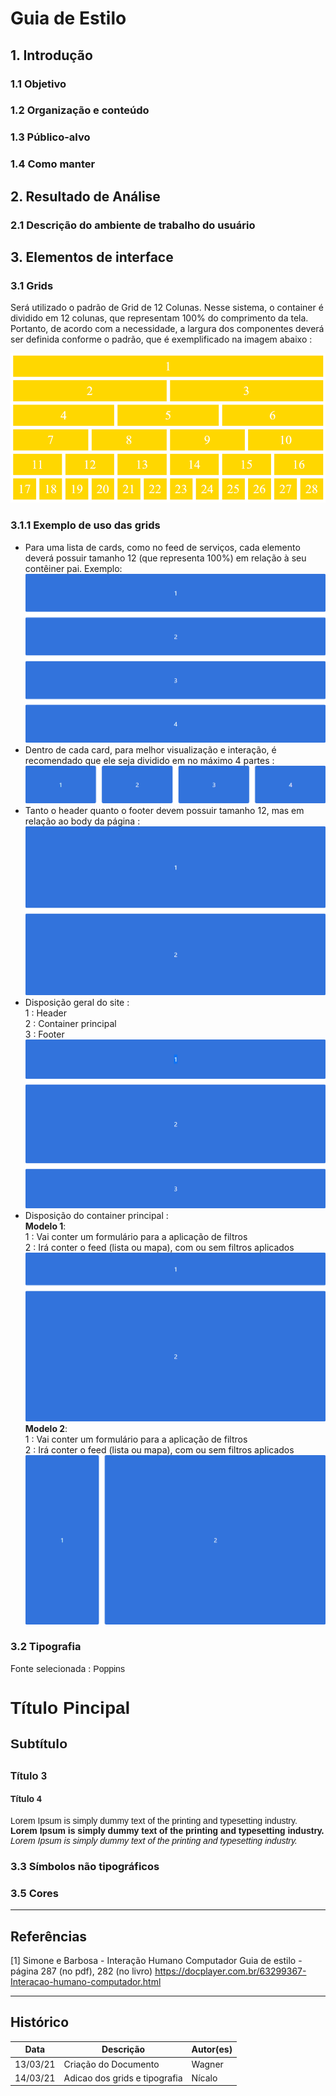 <link rel="preconnect" href="https://fonts.gstatic.com">
<link href="https://fonts.googleapis.com/css2?family=Poppins:ital,wght@0,300;1,300&display=swap" rel="stylesheet">  

# Guia de Estilo

## 1. Introdução

### 1.1 Objetivo

### 1.2 Organização e conteúdo  

### 1.3 Público-alvo  

### 1.4 Como manter  

## 2. Resultado de Análise  

### 2.1 Descrição do ambiente de trabalho do usuário  

## 3. Elementos de interface  

### 3.1 Grids  
Será utilizado o padrão de Grid de 12 Colunas. Nesse sistema, o container é dividido em 12 colunas, que representam 100% do comprimento da tela.  
Portanto, de acordo com a necessidade, a largura dos componentes deverá ser definida conforme o padrão, que é exemplificado na imagem abaixo :  

![Grid_12_Colunas](./images/grid-12-colunas.png)

### 3.1.1 Exemplo de uso das grids  
- Para uma lista de cards, como no feed de serviços, cada elemento deverá possuir tamanho 12 (que representa 100%) em relação à seu contêiner pai. Exemplo:  
![Grid-feed](./images/grid-feed.png)  
- Dentro de cada card, para melhor visualização e interação, é recomendado que ele seja dividido em no máximo 4 partes :  
![Grid-cards](./images/grid-card.png)  
- Tanto o header quanto o footer devem possuir tamanho 12, mas em relação ao body da página :  
![Grid-header-footer](./images/grid-header-footer.png)  
- Disposição geral do site :  
    1 : Header  
    2 : Container principal   
    3 : Footer  
![Grid-Geral](./images/grid-geral.png)  
- Disposição do container principal :  
    **Modelo 1**:  
    1 : Vai conter um formulário para a aplicação de filtros  
    2 : Irá conter o feed (lista ou mapa), com ou sem filtros aplicados  
![Grid-corpo-1](./images/grid-corpo1.png)  
    **Modelo 2**:  
    1 : Vai conter um formulário para a aplicação de filtros  
    2 : Irá conter o feed (lista ou mapa), com ou sem filtros aplicados 
![Grid-corpo-2](./images/grid-corpo2.png)  

### 3.2 Tipografia  
Fonte selecionada : <span style="font-family: 'Poppins', sans-serif;">Poppins</span>

<div style="font-family: 'Poppins', sans-serif;">
<h1>Título Pincipal</h1>
<h2>Subtítulo<h2>
<h3>Título 3</h3>
<h4>Título 4</h1>
Lorem Ipsum is simply dummy text of the printing and typesetting industry. <br/> 
<b>Lorem Ipsum is simply dummy text of the printing and typesetting industry.</b><br/>  
<i>Lorem Ipsum is simply dummy text of the printing and typesetting industry.</i><br/>


</div>


### 3.3 Símbolos não tipográficos  

### 3.5 Cores




- - -

## Referências
[1] Simone e Barbosa - Interação Humano Computador
Guia de estilo - página 287 (no pdf), 282 (no livro)
https://docplayer.com.br/63299367-Interacao-humano-computador.html

- - -
## Histórico
|Data|Descrição|Autor(es)|  
|----|---------|---------|   
|13/03/21 | Criação do Documento | Wagner|
|14/03/21| Adicao dos grids e tipografia | Nícalo|

